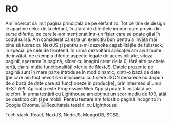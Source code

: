 # RO

Am încercat să imit pagina principală de pe elefant.ro. Tot ce ține de design le aparține celor de la elefant, în afară de diferitele iconuri care provin din surse diferite, pe care le-am menționat într-un fișier care se poate găsi în codul sursă.
Am considerat că este un exercițiu bun pentru a învăța mai bine să lucrez cu NextJS și pentru a-mi dezvolta capabilitățile de fullstack, în special pe cele de frontend. În urma dezvoltării aplicației am avut multe de învățat, de exemplu diferite aspecte legate de accesibilitate, viteza paginii, așezarea în pagină, slider cu imagini creat de la 0, fără alte pachete terță, dar și multe funcționalități oferite de NextJS.
Datele prezente pe pagină sunt în mare parte introduse în mod dinamic, dintr-o bază de date (pe care am fost nevoit s-o înlocuiesc cu fișiere JSON deoarece nu dispun de o bază de date care să funcționeze în producție), prin intermediul unui REST API.
Aplicația este Progressive Web App și poate fi instalată pe telefon.
În urma testării cu Lighthouse am obținut un scor mediu de 100, atât pe desktop cât și pe mobil. Pentru testare am folosit o pagină incognito în Google Chrome.
![Rezultatele testării cu Lighthouse](https://imgur.com/kyTrbgs)

Tech stack: React, NextJS, NodeJS, MongoDB, SCSS.
